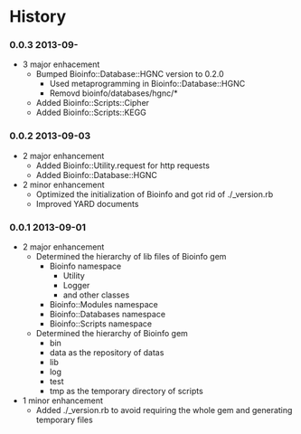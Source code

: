 History
===============

### 0.0.3 2013-09-
* 3 major enhacement
	* Bumped Bioinfo::Database::HGNC version to 0.2.0
		* Used metaprogramming in Bioinfo::Database::HGNC
		* Removd bioinfo/databases/hgnc/*
	* Added Bioinfo::Scripts::Cipher
	* Added Bioinfo::Scripts::KEGG

### 0.0.2 2013-09-03
* 2 major enhancement
	* Added Bioinfo::Utility.request for http requests
	* Added Bioinfo::Database::HGNC
* 2 minor enhancement
	* Optimized the initialization of Bioinfo and got rid of ./_version.rb
	* Improved YARD documents

### 0.0.1 2013-09-01
* 2 major enhancement
	* Determined the hierarchy of lib files of Bioinfo gem
		* Bioinfo namespace
			* Utility
			* Logger
			* and other classes
		* Bioinfo::Modules namespace
		* Bioinfo::Databases namespace
		* Bioinfo::Scripts namespace
	* Determined the hierarchy of Bioinfo gem
		* bin
		* data as the repository of datas
		* lib
		* log
		* test
		* tmp as the temporary directory of scripts
* 1 minor enhancement
	* Added ./_version.rb to avoid requiring the whole gem and generating temporary files
